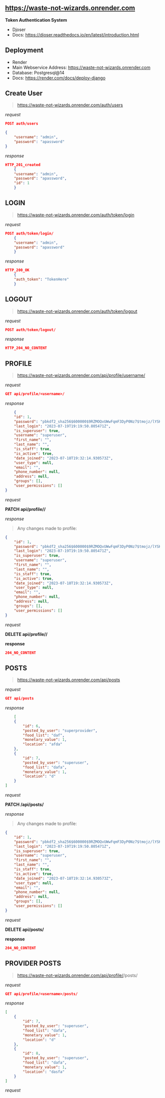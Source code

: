 ## https://waste-not-wizards.onrender.com

**Token Authentication System**
* Djoser
* Docs: https://djoser.readthedocs.io/en/latest/introduction.html
  
## Deployment
* Render
* Main Webservice Address: https://waste-not-wizards.onrender.com
* Database: Postgresql@14
* Docs: https://render.com/docs/deploy-django



## Create User
> https://waste-not-wizards.onrender.com/auth/users

*request*
```json
POST auth/users

{
    "username": "admin",
    "password": "apassword"
}
```

*response*
```json
HTTP_201_created
    {
    "username": "admin",
    "password": "apassword",
    "id": 1
    }
```


## LOGIN
> https://waste-not-wizards.onrender.com/auth/token/login

*request*
```json
POST auth/token/login/
    {
    "username": "admin",
    "password": "apassword"
    }
```

*response*
```json
HTTP_200_OK
    {
    "auth_token": "TokenHere"
    }
```
## LOGOUT
> https://waste-not-wizards.onrender.com/auth/token/logout

*request*
```json
POST auth/token/logout/
```

*response*
```json
HTTP_204_NO_CONTENT
```

## PROFILE
> https://waste-not-wizards.onrender.com/api/profile/username/

*request*
```json
GET api/profile/<username>/
```

*response*
```json
    {
	"id": 1,
	"password": "pbkdf2_sha256$600000$9RZMOQvUWwFqmF3DyP0Nz7$tmojz/lYSK+d6qpk/0BRQUyZT1a6eRGnIMAU2mgruzs=",
	"last_login": "2023-07-19T19:19:50.805471Z",
	"is_superuser": true,
	"username": "superuser",
	"first_name": "",
	"last_name": "",
	"is_staff": true,
	"is_active": true,
	"date_joined": "2023-07-18T19:32:14.930573Z",
	"user_type": null,
	"email": "",
	"phone_number": null,
	"address": null,
	"groups": [],
	"user_permissions": []
}
```
*request*

**PATCH  api/profile/<username>/**

*response*
> Any changes made to profile:
```json
{
	"id": 1,
	"password": "pbkdf2_sha256$600000$9RZMOQvUWwFqmF3DyP0Nz7$tmojz/lYSK+d6qpk/0BRQUyZT1a6eRGnIMAU2mgruzs=",
	"last_login": "2023-07-19T19:19:50.805471Z",
	"is_superuser": true,
	"username": "superuser",
	"first_name": "",
	"last_name": "",
	"is_staff": true,
	"is_active": true,
	"date_joined": "2023-07-18T19:32:14.930573Z",
	"user_type": null,
	"email": "",
	"phone_number": null,
	"address": null,
	"groups": [],
	"user_permissions": []
}
```

*request*

**DELETE  api/profile/<username>/**


**response**
```json
204_NO_CONTENT
```

## POSTS
> https://waste-not-wizards.onrender.com/api/posts

*request*
```json
GET api/posts
```

*response*
```json
    [
	{
		"id": 6,
		"posted_by_user": "superprovider",
		"food_list": "daf",
		"monetary_value": 1,
		"location": "afda"
	},
	{
		"id": 7,
		"posted_by_user": "superuser",
		"food_list": "dafa",
		"monetary_value": 1,
		"location": "d"
	}
]
```
*request*

**PATCH  /api/posts/<pk>**

*response*
> Any changes made to profile:
```json
{
	"id": 1,
	"password": "pbkdf2_sha256$600000$9RZMOQvUWwFqmF3DyP0Nz7$tmojz/lYSK+d6qpk/0BRQUyZT1a6eRGnIMAU2mgruzs=",
	"last_login": "2023-07-19T19:19:50.805471Z",
	"is_superuser": true,
	"username": "superuser",
	"first_name": "",
	"last_name": "",
	"is_staff": true,
	"is_active": true,
	"date_joined": "2023-07-18T19:32:14.930573Z",
	"user_type": null,
	"email": "",
	"phone_number": null,
	"address": null,
	"groups": [],
	"user_permissions": []
}
```

*request*

**DELETE  api/posts/<pk>**


**response**
```json
204_NO_CONTENT
```


## PROVIDER POSTS
> https://waste-not-wizards.onrender.com/api/profile/<username>/posts/

*request*
```json
GET api/profile/<username>/posts/
```

*response*
```json
[
    {
        "id": 7,
        "posted_by_user": "superuser",
        "food_list": "dafa",
        "monetary_value": 1,
        "location": "d"
    },
    {
        "id": 8,
        "posted_by_user": "superuser",
        "food_list": "dafa",
        "monetary_value": 1,
        "location": "dasfa"
    }
]
```
*request*

